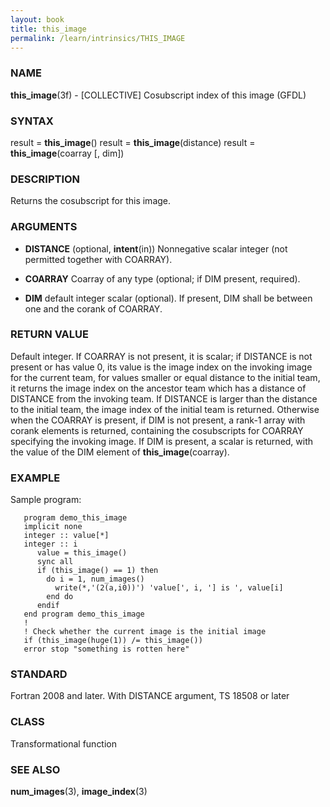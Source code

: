 ```yaml
---
layout: book
title: this_image
permalink: /learn/intrinsics/THIS_IMAGE
---
```

### NAME

__this\_image__(3f) - \[COLLECTIVE\] Cosubscript index of this image
(GFDL)

### SYNTAX

result = __this\_image__() result = __this\_image__(distance) result =
__this\_image__(coarray \[, dim\])

### DESCRIPTION

Returns the cosubscript for this image.

### ARGUMENTS

  - __DISTANCE__
    (optional, __intent__(in)) Nonnegative scalar integer (not permitted
    together with COARRAY).

  - __COARRAY__
    Coarray of any type (optional; if DIM present, required).

  - __DIM__
    default integer scalar (optional). If present, DIM shall be between
    one and the corank of COARRAY.

### RETURN VALUE

Default integer. If COARRAY is not present, it is scalar; if DISTANCE is
not present or has value 0, its value is the image index on the invoking
image for the current team, for values smaller or equal distance to the
initial team, it returns the image index on the ancestor team which has
a distance of DISTANCE from the invoking team. If DISTANCE is larger
than the distance to the initial team, the image index of the initial
team is returned. Otherwise when the COARRAY is present, if DIM is not
present, a rank-1 array with corank elements is returned, containing the
cosubscripts for COARRAY specifying the invoking image. If DIM is
present, a scalar is returned, with the value of the DIM element of
__this\_image__(coarray).

### EXAMPLE

Sample program:

```
   program demo_this_image
   implicit none
   integer :: value[*]
   integer :: i
      value = this_image()
      sync all
      if (this_image() == 1) then
        do i = 1, num_images()
          write(*,'(2(a,i0))') 'value[', i, '] is ', value[i]
        end do
      endif
   end program demo_this_image
   !
   ! Check whether the current image is the initial image
   if (this_image(huge(1)) /= this_image())
   error stop "something is rotten here"
```

### STANDARD

Fortran 2008 and later. With DISTANCE argument, TS 18508
or later

### CLASS

Transformational function

### SEE ALSO

__num\_images__(3), __image\_index__(3)
